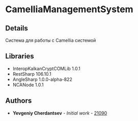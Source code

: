 # CamelliaManagementSystem

## Details

Система для работы с Camellia системой

## Libraries

* InteropKalkanCryptCOMLib 1.0.1
* RestSharp 106.10.1
* AngleSharp 1.0.0-alpha-822
* NCANode 1.0.1

## Authors

* **Yevgeniy Cherdantsev** - *Initial work* - [21090](https://gitlab.com/21090)